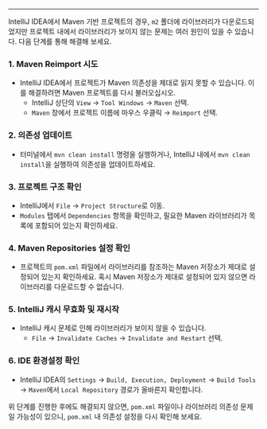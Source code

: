 
---------------------

IntelliJ IDEA에서 Maven 기반 프로젝트의 경우, `m2` 폴더에 라이브러리가 다운로드되었지만 프로젝트 내에서 라이브러리가 보이지 않는 문제는 여러 원인이 있을 수 있습니다. 다음 단계를 통해 해결해 보세요.

### 1. **Maven Reimport 시도**
- IntelliJ IDEA에서 프로젝트가 Maven 의존성을 제대로 읽지 못할 수 있습니다. 이를 해결하려면 Maven 프로젝트를 다시 불러오십시오.
  - IntelliJ 상단의 `View` → `Tool Windows` → `Maven` 선택.
  - `Maven` 창에서 프로젝트 이름에 마우스 우클릭 → `Reimport` 선택.

### 2. **의존성 업데이트**
- 터미널에서 `mvn clean install` 명령을 실행하거나, IntelliJ 내에서 `mvn clean install`을 실행하여 의존성을 업데이트하세요.

### 3. **프로젝트 구조 확인**
- IntelliJ에서 `File` → `Project Structure`로 이동.
- `Modules` 탭에서 `Dependencies` 항목을 확인하고, 필요한 Maven 라이브러리가 목록에 포함되어 있는지 확인하세요.

### 4. **Maven Repositories 설정 확인**
- 프로젝트의 `pom.xml` 파일에서 라이브러리를 참조하는 Maven 저장소가 제대로 설정되어 있는지 확인하세요. 혹시 Maven 저장소가 제대로 설정되어 있지 않으면 라이브러리를 다운로드할 수 없습니다.

### 5. **IntelliJ 캐시 무효화 및 재시작**
- IntelliJ 캐시 문제로 인해 라이브러리가 보이지 않을 수 있습니다.
  - `File` → `Invalidate Caches` → `Invalidate and Restart` 선택.

### 6. **IDE 환경설정 확인**
- IntelliJ IDEA의 `Settings` → `Build, Execution, Deployment` → `Build Tools` → `Maven`에서 `Local Repository` 경로가 올바른지 확인합니다.

위 단계를 진행한 후에도 해결되지 않으면, `pom.xml` 파일이나 라이브러리 의존성 문제일 가능성이 있으니, `pom.xml` 내 의존성 설정을 다시 확인해 보세요.
